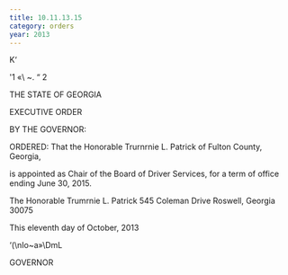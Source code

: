 ```yaml
---
title: 10.11.13.15
category: orders
year: 2013
---
```

K‘

  
  

'1
«\ ~.
“ 2

THE STATE OF GEORGIA

EXECUTIVE ORDER

BY THE GOVERNOR:

ORDERED: That the Honorable Trurnrnie L. Patrick of Fulton County, Georgia,

is appointed as Chair of the Board of Driver Services, for a term of
office ending June 30, 2015.

The Honorable Trumrnie L. Patrick
545 Coleman Drive
Roswell, Georgia 30075

This eleventh day of October, 2013

‘(\nIo~a»\DmL

GOVERNOR

